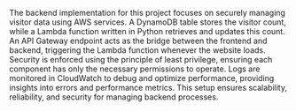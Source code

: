 The backend implementation for this project focuses on securely managing visitor data using AWS services. A DynamoDB table stores the visitor count, while a Lambda function written in Python retrieves and updates this count. An API Gateway endpoint acts as the bridge between the frontend and backend, triggering the Lambda function whenever the website loads. Security is enforced using the principle of least privilege, ensuring each component has only the necessary permissions to operate. Logs are monitored in CloudWatch to debug and optimize performance, providing insights into errors and performance metrics. This setup ensures scalability, reliability, and security for managing backend processes.
